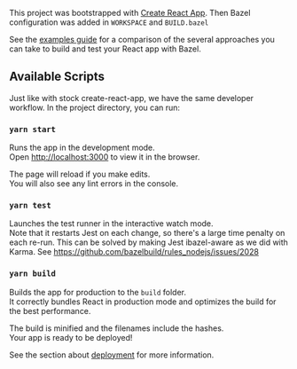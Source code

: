 This project was bootstrapped with [Create React App](https://github.com/facebook/create-react-app).
Then Bazel configuration was added in `WORKSPACE` and `BUILD.bazel`

See the [examples guide](https://bazelbuild.github.io/rules_nodejs/examples#react) for a comparison of the several
approaches you can take to build and test your React app with Bazel.

## Available Scripts

Just like with stock create-react-app, we have the same developer workflow. In the project directory, you can run:

### `yarn start`

Runs the app in the development mode.<br />
Open [http://localhost:3000](http://localhost:3000) to view it in the browser.

The page will reload if you make edits.<br />
You will also see any lint errors in the console.

### `yarn test`

Launches the test runner in the interactive watch mode.<br />
Note that it restarts Jest on each change, so there's a large time penalty on each re-run.
This can be solved by making Jest ibazel-aware as we did with Karma.
See https://github.com/bazelbuild/rules_nodejs/issues/2028

### `yarn build`

Builds the app for production to the `build` folder.<br />
It correctly bundles React in production mode and optimizes the build for the best performance.

The build is minified and the filenames include the hashes.<br />
Your app is ready to be deployed!

See the section about [deployment](https://facebook.github.io/create-react-app/docs/deployment) for more information.

